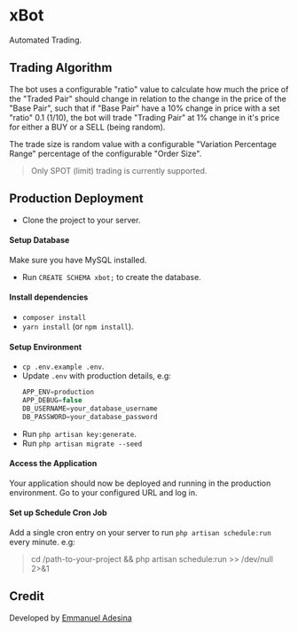 # xBot
Automated Trading.

## Trading Algorithm
The bot uses a configurable "ratio" value to calculate how much the price of the "Traded Pair" should change in relation to the change in the price of the "Base Pair", such that if "Base Pair" have a 10% change in price with a set "ratio" 0.1 (1/10), the bot will trade "Trading Pair" at 1% change in it's price for either a BUY or a SELL (being random).

The trade size is random value with a configurable "Variation Percentage Range" percentage of the configurable "Order Size".

> Only SPOT (limit) trading is currently supported.

## Production Deployment
- Clone the project to your server.
#### Setup Database
Make sure you have MySQL installed.
- Run `CREATE SCHEMA xbot;` to create the database.
#### Install dependencies
- `composer install` 
- `yarn install` (or `npm install`).
#### Setup Environment
- `cp .env.example .env`.
- Update `.env` with production details, e.g:
    ```js
    APP_ENV=production
    APP_DEBUG=false
    DB_USERNAME=your_database_username
    DB_PASSWORD=your_database_password
    ```
- Run `php artisan key:generate`.
- Run `php artisan migrate --seed`

#### Access the Application
Your application should now be deployed and running in the production environment.
Go to your configured URL and log in.


#### Set up Schedule Cron Job
Add a single cron entry on your server to run `php artisan schedule:run` every minute. e.g:
> cd /path-to-your-project && php artisan schedule:run >> /dev/null 2>&1


## Credit
Developed by <a href="http://emmanuel.mantenar.com" target="_blank" rel="noopener noreferrer">Emmanuel Adesina</a>
